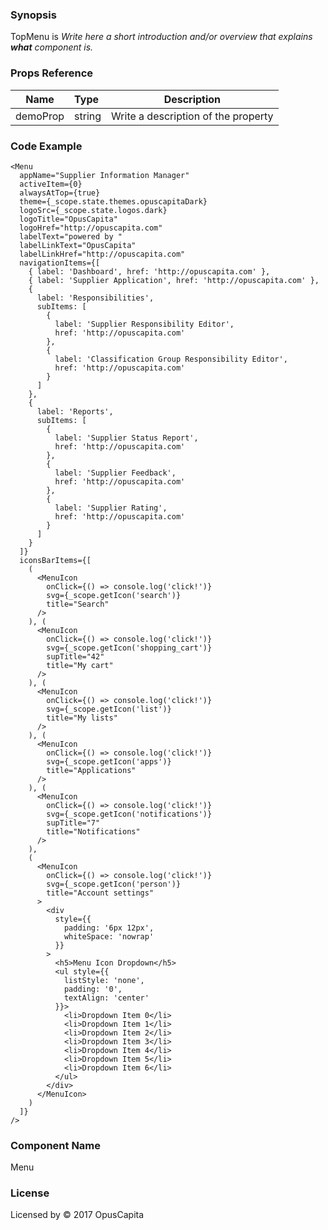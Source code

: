 ### Synopsis

TopMenu is 
*Write here a short introduction and/or overview that explains **what** component is.*

### Props Reference

| Name                           | Type                    | Description                                                 |
| ------------------------------ | :---------------------- | ----------------------------------------------------------- |
| demoProp                       | string                  | Write a description of the property                         |

### Code Example

```
<Menu
  appName="Supplier Information Manager"
  activeItem={0}
  alwaysAtTop={true}
  theme={_scope.state.themes.opuscapitaDark}
  logoSrc={_scope.state.logos.dark}
  logoTitle="OpusCapita"
  logoHref="http://opuscapita.com"
  labelText="powered by "
  labelLinkText="OpusCapita"
  labelLinkHref="http://opuscapita.com"
  navigationItems={[
    { label: 'Dashboard', href: 'http://opuscapita.com' },
    { label: 'Supplier Application', href: 'http://opuscapita.com' },
    {
      label: 'Responsibilities',
      subItems: [
        { 
          label: 'Supplier Responsibility Editor', 
          href: 'http://opuscapita.com'
        },
        { 
          label: 'Classification Group Responsibility Editor', 
          href: 'http://opuscapita.com'
        }
      ]
    },
    {
      label: 'Reports',
      subItems: [
        { 
          label: 'Supplier Status Report', 
          href: 'http://opuscapita.com'
        },
        { 
          label: 'Supplier Feedback',
          href: 'http://opuscapita.com'
        },
        { 
          label: 'Supplier Rating', 
          href: 'http://opuscapita.com'
        }
      ]
    }
  ]}
  iconsBarItems={[
    (
      <MenuIcon 
        onClick={() => console.log('click!')}
        svg={_scope.getIcon('search')}
        title="Search"
      />
    ), (
      <MenuIcon
        onClick={() => console.log('click!')}
        svg={_scope.getIcon('shopping_cart')}
        supTitle="42"
        title="My cart"
      />
    ), (
      <MenuIcon 
        onClick={() => console.log('click!')}
        svg={_scope.getIcon('list')}
        title="My lists"
      />
    ), (
      <MenuIcon 
        onClick={() => console.log('click!')}
        svg={_scope.getIcon('apps')}
        title="Applications"
      />
    ), (
      <MenuIcon 
        onClick={() => console.log('click!')}
        svg={_scope.getIcon('notifications')}
        supTitle="7"
        title="Notifications"
      />
    ),
    (
      <MenuIcon 
        onClick={() => console.log('click!')}
        svg={_scope.getIcon('person')}
        title="Account settings"
      >
        <div
          style={{
            padding: '6px 12px',
            whiteSpace: 'nowrap'
          }}
        >
          <h5>Menu Icon Dropdown</h5>
          <ul style={{
            listStyle: 'none',
            padding: '0',
            textAlign: 'center'
          }}>
            <li>Dropdown Item 0</li>
            <li>Dropdown Item 1</li>
            <li>Dropdown Item 2</li>
            <li>Dropdown Item 3</li>
            <li>Dropdown Item 4</li>
            <li>Dropdown Item 5</li>
            <li>Dropdown Item 6</li>
          </ul>
        </div>
      </MenuIcon>
    )
  ]}
/>
```

### Component Name

Menu

### License

Licensed by © 2017 OpusCapita

